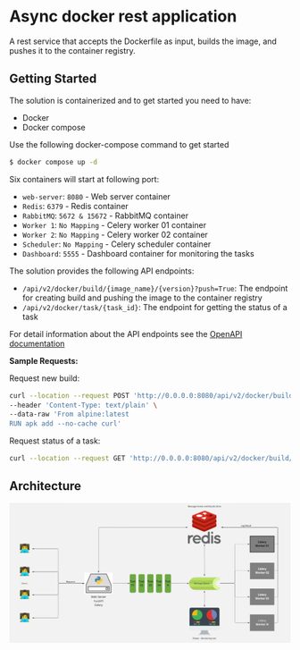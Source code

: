 # Async docker rest application
A rest service that accepts the Dockerfile as input, builds the image, and pushes it to the container registry.

## Getting Started
The solution is containerized and to get started you need to have:
- Docker
- Docker compose

Use the following docker-compose command to get started

```sh
$ docker compose up -d
```

Six containers will start at following port:
- `web-server`: `8080` - Web server container 
- `Redis`: `6379` - Redis container
- `RabbitMQ`: `5672 & 15672` - RabbitMQ container
- `Worker 1`: `No Mapping` - Celery worker 01 container
- `Worker 2`: `No Mapping` - Celery worker 02 container
- `Scheduler`: `No Mapping` - Celery scheduler container
- `Dashboard`: `5555` - Dashboard container for monitoring the tasks

The solution provides the following API endpoints:
- `/api/v2/docker/build/{image_name}/{version}?push=True`: The endpoint for creating build and pushing the image to the container registry
- `/api/v2/docker/task/{task_id}`: The endpoint for getting the status of a task

For detail information about the API endpoints see the [OpenAPI documentation](http://localhost:8080/docs#/)

**Sample Requests:**

Request new build:

```sh
curl --location --request POST 'http://0.0.0.0:8080/api/v2/docker/build/test_image/0.0.1' \
--header 'Content-Type: text/plain' \
--data-raw 'From alpine:latest
RUN apk add --no-cache curl'
```

Request status of a task:

```sh
curl --location --request GET 'http://0.0.0.0:8080/api/v2/docker/build/task/{TASK_UUID}'
```

## Architecture
![Architecture](documentation/images/architecture.png)
